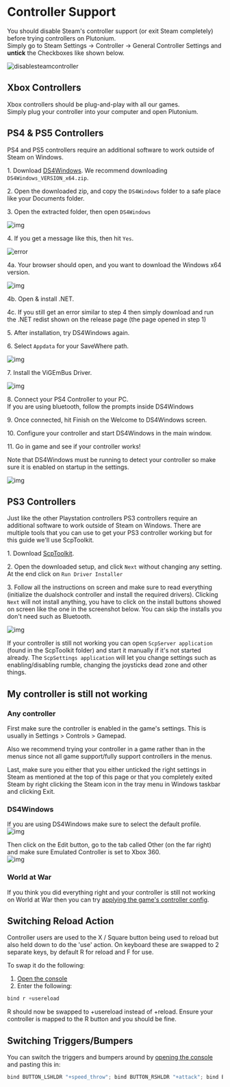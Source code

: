 # Controller Support

<Alert variant="warning">

You should disable Steam's controller support (or exit Steam completely) before trying controllers on Plutonium.  
Simply go to Steam Settings -> Controller -> General Controller Settings and **untick** the Checkboxes like shown below.

![disablesteamcontroller](/images/docs/controllers/U1bs5Z9.png)

</Alert>

## Xbox Controllers

Xbox controllers should be plug-and-play with all our games.  
Simply plug your controller into your computer and open Plutonium.

## PS4 & PS5 Controllers

PS4 and PS5 controllers require an additional software to work outside of Steam on Windows.

1\. Download [DS4Windows](https://github.com/Ryochan7/DS4Windows/releases/latest). We recommend downloading `DS4Windows_VERSION_x64.zip`.

2\. Open the downloaded zip, and copy the `DS4Windows` folder to a safe place like your Documents folder.

3\. Open the extracted folder, then open `DS4Windows`

![img](/images/docs/controllers/sxik1Bs.png)

4\. If you get a message like this, then hit `Yes`.

![error](/images/docs/controllers/BEqRTW4.png)

4a\. Your browser should open, and you want to download the Windows x64 version.

![img](/images/docs/controllers/s2FRt73.png)

4b\. Open & install .NET.

4c\. If you still get an error similar to step 4 then simply download and run the .NET redist shown on the release page (the page opened in step 1)

5\. After installation, try DS4Windows again.

6\. Select `Appdata` for your SaveWhere path.

![img](/images/docs/controllers/3EJ1wzA.png)

7\. Install the ViGEmBus Driver.

![img](/images/docs/controllers/RHrY0Wu.png)

8\. Connect your PS4 Controller to your PC.  
If you are using bluetooth, follow the prompts inside DS4Windows

9\. Once connected, hit Finish on the Welcome to DS4Windows screen.

10\. Configure your controller and start DS4Windows in the main window.

11\. Go in game and see if your controller works!

Note that DS4Windows must be running to detect your controller so make sure it is enabled on startup in the settings.

![img](/images/docs/controllers/ps4-final.png)

## PS3 Controllers

Just like the other Playstation controllers PS3 controllers require an additional software to work outside of Steam on Windows.
There are multiple tools that you can use to get your PS3 controller working but for this guide we'll use ScpToolkit.

1\. Download [ScpToolkit](https://github.com/nefarius/ScpToolkit/releases/download/v1.7.277.16103-BETA/ScpToolkit_Setup.exe).

2\. Open the downloaded setup, and click `Next` without changing any setting. At the end click on `Run Driver Installer`

3\. Follow all the instructions on screen and make sure to read everything (initialize the dualshock controller and install the required drivers). Clicking `Next` will not install anything, you have to click on the install buttons showed on screen like the one in the screenshot below. You can skip the installs you don't need such as Bluetooth.

![img](/images/docs/controllers/ps3-1.png)

If your controller is still not working you can open `ScpServer application` (found in the ScpToolkit folder) and start it manually if it's not started already.
The `ScpSettings application` will let you change settings such as enabling/disabling rumble, changing the joysticks dead zone and other things.

## My controller is still not working

### Any controller

First make sure the controller is enabled in the game's settings. This is usually in Settings > Controls > Gamepad.  

Also we recommend trying your controller in a game rather than in the menus since not all game support/fully support controllers in the menus.

Last, make sure you either that you either unticked the right settings in Steam as mentioned at the top of this page or that you completely exited Steam by right clicking the Steam icon in the tray menu in Windows taskbar and clicking Exit.

### DS4Windows

If you are using DS4Windows make sure to select the default profile.  
![img](/images/docs/controllers/ds4windows-main.png)

Then click on the Edit button, go to the tab called Other (on the far right) and make sure Emulated Controller is set to Xbox 360.  
![img](/images/docs/controllers/ds4windows-profile.png)

### World at War

If you think you did everything right and your controller is still not working on World at War then you can try [applying the game's controller config](/docs/client/t4/rebinding-controller/).

## Switching Reload Action

Controller users are used to the X / Square button being used to reload but also held down to do the 'use' action.
On keyboard these are swapped to 2 separate keys, by default R for reload and F for use.

To swap it do the following:

1. [Open the console](/docs/opening-console)
2. Enter the following:
```cs
bind r +usereload
```
R should now be swapped to +usereload instead of +reload. Ensure your controller is mapped to the R button and you should be fine.

## Switching Triggers/Bumpers

You can switch the triggers and bumpers around by [opening the console](/docs/opening-console) and pasting this in:

```cs
bind BUTTON_LSHLDR "+speed_throw"; bind BUTTON_RSHLDR "+attack"; bind BUTTON_LTRIG "+smoke"; bind BUTTON_RTRIG "+frag"
```